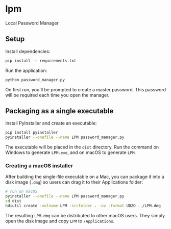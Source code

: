 # lpm

Local Password Manager

## Setup

Install dependencies:

```bash
pip install -r requirements.txt
```

Run the application:

```bash
python password_manager.py
```

On first run, you'll be prompted to create a master password. This password will
be required each time you open the manager.

## Packaging as a single executable

Install PyInstaller and create an executable:

```bash
pip install pyinstaller
pyinstaller --onefile --name LPM password_manager.py
```

The executable will be placed in the `dist` directory. Run the command on
Windows to generate `LPM.exe`, and on macOS to generate `LPM`.

### Creating a macOS installer

After building the single-file executable on a Mac, you can package it into a
disk image (`.dmg`) so users can drag it to their Applications folder:

```bash
# run on macOS
pyinstaller --onefile --name LPM password_manager.py
cd dist
hdiutil create -volname LPM -srcfolder . -ov -format UDZO ../LPM.dmg
```

The resulting `LPM.dmg` can be distributed to other macOS users. They simply
open the disk image and copy `LPM` to `/Applications`.
